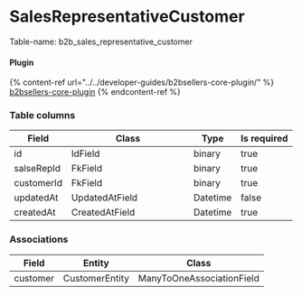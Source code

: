 # SalesRepresentativeCustomer

Table-name: b2b\_sales\_representative\_customer

#### Plugin

{% content-ref url="../../developer-guides/b2bsellers-core-plugin/" %}
[b2bsellers-core-plugin](../../developer-guides/b2bsellers-core-plugin/)
{% endcontent-ref %}

### Table columns

<table><thead><tr><th>Field</th><th width="200.33333333333331">Class</th><th>Type</th><th>Is required</th></tr></thead><tbody><tr><td>id </td><td>IdField</td><td>binary</td><td>true</td></tr><tr><td>salseRepId</td><td>FkField</td><td>binary</td><td>true</td></tr><tr><td>customerId</td><td>FkField</td><td>binary</td><td>true</td></tr><tr><td>updatedAt</td><td>UpdatedAtField</td><td>Datetime</td><td>false</td></tr><tr><td>createdAt</td><td>CreatedAtField</td><td>Datetime</td><td>true</td></tr></tbody></table>

### Associations

| Field    | Entity         | Class                     |
| -------- | -------------- | ------------------------- |
| customer | CustomerEntity | ManyToOneAssociationField |
